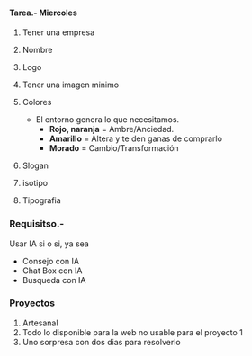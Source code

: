 #### Tarea.- Miercoles
1. Tener una empresa
2. Nombre
3. Logo
4. Tener una imagen minimo
5. Colores
    - El entorno genera lo que necesitamos.
        - **Rojo, naranja** = Ambre/Anciedad.
        - **Amarillo** = Altera y te den ganas de comprarlo
        - **Morado** = Cambio/Transformación 

6. Slogan
7. isotipo
8. Tipografia

### Requisitso.-
Usar IA si o si, ya sea
- Consejo con IA
- Chat Box con IA
- Busqueda con IA


### Proyectos
1. Artesanal
2. Todo lo disponible para la web no usable para el proyecto 1
3. Uno sorpresa con dos dias para resolverlo